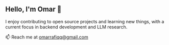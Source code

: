 ## Hello, I'm Omar 👋

I enjoy contributing to open source projects and learning new things, with a current focus in backend development and LLM research.

📫 Reach me at omarrafiqq@gmail.com
